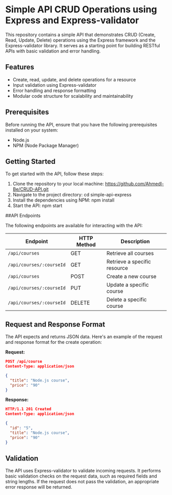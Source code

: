# Simple API CRUD Operations using Express and Express-validator

This repository contains a simple API that demonstrates CRUD (Create, Read, Update, Delete) operations using the Express framework and the Express-validator library.
It serves as a starting point for building RESTful APIs with basic validation and error handling.

## Features

- Create, read, update, and delete operations for a resource
- Input validation using Express-validator
- Error handling and response formatting
- Modular code structure for scalability and maintainability

## Prerequisites

Before running the API, ensure that you have the following prerequisites installed on your system:

- Node.js
- NPM (Node Package Manager)

## Getting Started

To get started with the API, follow these steps:

1. Clone the repository to your local machine: https://github.com/Ahmedl-Be/CRUD-API.git
2. Navigate to the project directory: cd simple-api-express
3. Install the dependencies using NPM: npm install
4. Start the API: npm start

##API Endpoints

The following endpoints are available for interacting with the API:

| Endpoint      | HTTP Method | Description                   |
| ------------- | ----------- | ----------------------------- |
| `/api/courses` | GET         | Retrieve all courses        |
| `/api/courses/:courseId` | GET     | Retrieve a specific resource  |
| `/api/courses` | POST        | Create a new course         |
| `/api/courses/:courseId` | PUT     | Update a specific course    |
| `/api/courses/:courseId` | DELETE  | Delete a specific course    |


## Request and Response Format

The API expects and returns JSON data. Here's an example of the request and response format for the create operation:

**Request:**

```json
POST /api/course
Content-Type: application/json

{
  "title": "Node.js course",
  "price": "90"
}
```

**Response:**

```json
HTTP/1.1 201 Created
Content-Type: application/json

{
  "id": "5",
  "title": "Node.js course",
  "price": "90"
}
```

## Validation

The API uses Express-validator to validate incoming requests. It performs basic validation checks on the request data, 
such as required fields and string lengths. If the request does not pass the validation, an appropriate error response will be returned.

